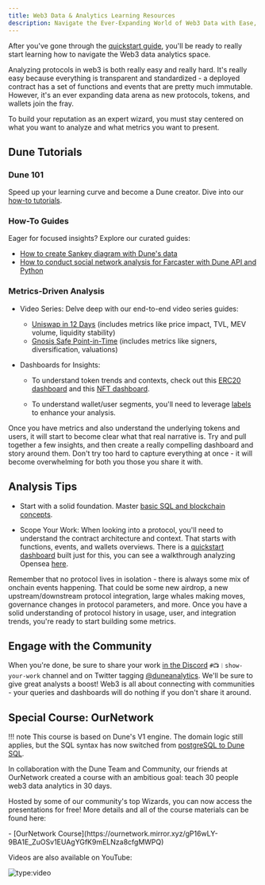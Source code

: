 ```yaml
---
title: Web3 Data & Analytics Learning Resources
description: Navigate the Ever-Expanding World of Web3 Data with Ease, from Beginners to Experts
---
```


After you've gone through the [quickstart guide](../quickstart.md), you'll be ready to really start learning how to navigate the Web3 data analytics space.

Analyzing protocols in web3 is both really easy and really hard. It's really easy because everything is transparent and standardized - a deployed contract has a set of functions and events that are pretty much immutable. However, it's an ever expanding data arena as new protocols, tokens, and wallets join the fray. 

To build your reputation as an expert wizard, you must stay centered on what you want to analyze and what metrics you want to present.

## Dune Tutorials

### Dune 101
Speed up your learning curve and become a Dune creator. Dive into our [how-to tutorials](./how-tos/index.md).

### How-To Guides
Eager for focused insights? Explore our curated guides:

- [How to create Sankey diagram with Dune's data](./create-sankey-diagram.md) 
- [How to conduct social network analysis for Farcaster with Dune API and Python](./conduct-network-analysis.md)

### Metrics-Driven Analysis

- Video Series: Delve deep with our end-to-end video series guides:

    - [Uniswap in 12 Days](https://www.youtube.com/watch?v=FtnGiI9MGgA&list=PLK3b5d4iK10cIrN8c_au9RrC0_eBCOyR2&index=1&t=149s) (includes metrics like price impact, TVL, MEV volume, liquidity stability)
    - [Gnosis Safe Point-in-Time](https://www.youtube.com/watch?v=8atzYkpez5I) (includes metrics like signers, diversification, valuations)

- Dashboards for Insights:
    
    - To understand token trends and contexts, check out this [ERC20 dashboard](https://dune.com/ilemi/Token-Overview-Metrics) and this [NFT dashboard](https://dune.com/rantum/NFT-Collection-Dashboard). 

    - To understand wallet/user segments, you'll need to leverage [labels](../data-tables/spellbook/top-tables/labels.md) to enhance your analysis.

Once you have metrics and also understand the underlying tokens and users, it will start to become clear what that real narrative is. Try and pull together a few insights, and then create a really compelling dashboard and story around them. Don't try too hard to capture everything at once - it will become overwhelming for both you those you share it with. 


## Analysis Tips
- Start with a solid foundation. Master [basic SQL and blockchain concepts](https://web3datadegens.substack.com/p/a-basic-wizard-guide-to-dune-sql).

- Scope Your Work:
When looking into a protocol, you'll need to understand the contract architecture and context. That starts with functions, events, and wallets overviews. There is a [quickstart dashboard](https://dune.com/ilemi/contract-quickstart) built just for this, you can see a walkthrough analyzing Opensea [here](https://web3datadegens.substack.com/p/how-to-start-analyzing-any-web3-protocol). 

Remember that no protocol lives in isolation - there is always some mix of onchain events happening. That could be some new airdrop, a new upstream/downstream protocol integration, large whales making moves, governance changes in protocol parameters, and more. Once you have a solid understanding of protocol history in usage, user, and integration trends, you're ready to start building some metrics.

## Engage with the Community

When you're done, be sure to share your work [in the Discord](https://discord.com/invite/ErrzwBz) `#📺︱show-your-work` channel and on Twitter tagging [@duneanalytics](https://twitter.com/DuneAnalytics). We'll be sure to give great analysts a boost! Web3 is all about connecting with communities - your queries and dashboards will do nothing if you don't share it around.

## Special Course: OurNetwork

!!! note
    This course is based on Dune's V1 engine. The domain logic still applies, but the SQL syntax has now switched from [postgreSQL to Dune SQL](../query/syntax-differences.md).

In collaboration with the Dune Team and Community, our friends at OurNetwork created a course with an ambitious goal: teach 30 people web3 data analytics in 30 days.

Hosted by some of our community's top Wizards, you can now access the presentations for free! More details and all of the course materials can be found here:

<div class="cards grid" markdown>
- [OurNetwork Course](https://ournetwork.mirror.xyz/gP16wLY-9BA1E_ZuOSv1EUAgYGfK9mELNza8cfgMWPQ)
</div>

Videos are also available on YouTube:

![type:video](https://www.youtube.com/embed/yDSmTUrpdoQ)
